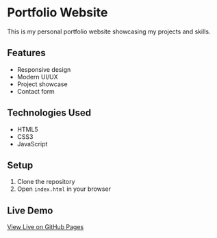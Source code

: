 # Portfolio Website

This is my personal portfolio website showcasing my projects and skills.

## Features
- Responsive design
- Modern UI/UX
- Project showcase
- Contact form

## Technologies Used
- HTML5
- CSS3
- JavaScript

## Setup
1. Clone the repository
2. Open `index.html` in your browser

## Live Demo
[View Live on GitHub Pages](https://chahrazex.github.io/portfolio/)
